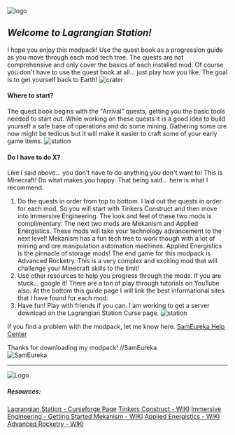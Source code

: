 ![logo](/lagrangianStationIcon.png)

## _Welcome to Lagrangian Station!_

I hope you enjoy this modpack! Use the quest book as a progression guide as you move through each mod tech tree. The quests are not comprehensive and only cover the basics of each installed mod. Of course you don't have to use the quest book at all... just play how you like. The goal is to get yourself back to Earth!
![crater](/craterSam.png)

#### Where to start?

The quest book begins with the "Arrival" quests, getting you the basic tools needed to start out. While working on these quests it is a good idea to build yourself a safe base of operations and do some mining. Gathering some ore now might be tedious but it will make it easier to craft some of your early game items.
![station](/stationRight.png)

#### Do I have to do X?

Like I said above... you don't have to do anything you don't want to! This is Minecraft! Do what makes you happy. That being said... here is what I recommend.

1. Do the quests in order from top to bottom. I laid out the quests in order for each mod. So you will start with Tinkers Construct and then move into Immersive Engineering. The look and feel of these two mods is complimentary. The next two mods are Mekanism and Applied Energistics. These mods will take your technology advancement to the next level! Mekanism has a fun tech tree to work though with a lot of mining and ore manipulation automation machines. Applied Energistics is the pinnacle of storage mods! The end game for this modpack is Advanced Rocketry. This is a very complex and exciting mod that will challenge your Minecraft skills to the limit!
2. Use other resources to help you progress through the mods. If you are stuck... google it! There are a ton of play through tutorials on YouTube also. At the bottom this guide page I will link the best informational sites that I have found for each mod.
3. Have fun! Play with friends if you can. I am working to get a server download on the Lagrangian Station Curse page.
   ![station](/stationLeft.png)

If you find a problem with the modpack, let me know here.
[SamEureka Help Center <url>](https://sameureka.atlassian.net/servicedesk/customer/portal/3)

Thanks for downloading my modpack!
//SamEureka  
![SamEureka](/download.png)

---

![Logo](/lagrangianLogoText.png)

##### Resources:

[Lagrangian Station - Curseforge Page](https://www.curseforge.com/minecraft/modpacks/lagrangian-station)
[Tinkers Construct - WIKI](https://tinkers-construct.fandom.com/wiki/Getting_Started)
[Immersive Engineering - Getting Started <YouTube>](https://www.youtube.com/watch?v=FFwvmU5sqTY)
[Mekanism - WIKI](https://wiki.aidancbrady.com/wiki/Tutorials/Getting_Started)
[Applied Energistics - WIKI](https://ae-mod.info/)
[Advanced Rocketry - WIKI](http://arwiki.dmodoomsirius.me/AdvancedRocketry/)
